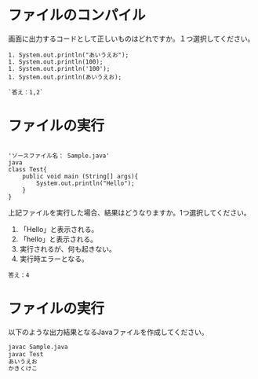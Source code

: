
# ファイルのコンパイル

画面に出力するコードとして正しいものはどれですか。１つ選択してください。
```
1. System.out.println("あいうえお");
1. System.out.println(100);
1. System.out.println('100');
1. System.out.println(あいうえお);

`答え：1,2`
```


# ファイルの実行

```次のコードを確認してください。

'ソースファイル名： Sample.java'
java
class Test{
	public void main (String[] args){
		System.out.println("Hello");
	}
}
```
上記ファイルを実行した場合、結果はどうなりますか。1つ選択してください。

1. 「Hello」と表示される。
1. 「hello」と表示される。
1. 実行されるが、何も起きない。
1. 実行時エラーとなる。



`答え：4`


# ファイルの実行

以下のような出力結果となるJavaファイルを作成してください。
```bash
javac Sample.java
javac Test
あいうえお
かきくけこ
```